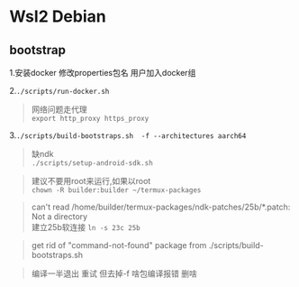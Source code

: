 # Wsl2 Debian

## bootstrap
1.安装docker 修改properties包名 用户加入docker组

2.`./scripts/run-docker.sh`

>网络问题走代理\
`export http_proxy https_proxy`

3.`./scripts/build-bootstraps.sh  -f --architectures aarch64`


>缺ndk\
`./scripts/setup-android-sdk.sh`

>建议不要用root来运行,如果以root\
`chown -R builder:builder ~/termux-packages`

>can't read /home/builder/termux-packages/ndk-patches/25b/*.patch: Not a directory\
建立25b软连接 `ln -s 23c 25b`

>get rid of "command-not-found" package from ./scripts/build-bootstraps.sh

>编译一半退出  重试 但去掉-f  啥包编译报错 删啥







